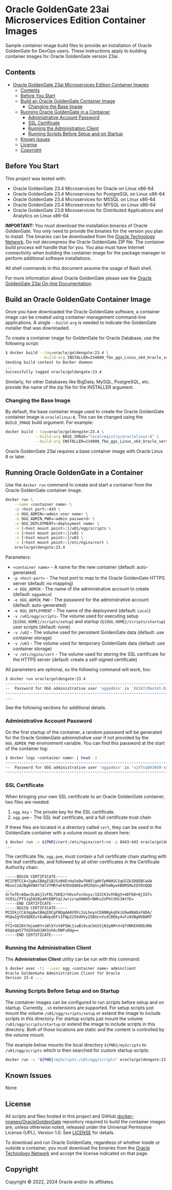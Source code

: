 # Oracle GoldenGate 23ai Microservices Edition Container Images

Sample container image build files to provide an installation of Oracle GoldenGate for DevOps users.
These instructions apply to building container images for Oracle GoldenGate version 23ai.

## Contents

- [Oracle GoldenGate 23ai Microservices Edition Container Images](#oracle-goldengate-23ai-microservices-edition-container-images)
  - [Contents](#contents)
  - [Before You Start](#before-you-start)
  - [Build an Oracle GoldenGate Container Image](#build-an-oracle-goldengate-container-image)
    - [Changing the Base Image](#changing-the-base-image)
  - [Running Oracle GoldenGate in a Container](#running-oracle-goldengate-in-a-container)
    - [Administrative Account Password](#administrative-account-password)
    - [SSL Certificate](#ssl-certificate)
    - [Running the Administration Client](#running-the-administration-client)
    - [Running Scripts Before Setup and on Startup](#running-scripts-before-setup-and-on-startup)
  - [Known Issues](#known-issues)
  - [License](#license)
  - [Copyright](#copyright)

## Before You Start

This project was tested with:

- Oracle GoldenGate 23.4 Microservices for Oracle on Linux x86-64
- Oracle GoldenGate 23.4 Microservices for PostgreSQL on Linux x86-64
- Oracle GoldenGate 23.4 Microservices for MSSQL on Linux x86-64
- Oracle GoldenGate 23.4 Microservices for MYSQL on Linux x86-64
- Oracle GoldenGate 23.8 Microservices for Distributed Applications and Analytics on Linux x86-64

**IMPORTANT:** You must download the installation binaries of Oracle GoldenGate. You only need to provide the binaries for the version you plan to install. The binaries can be downloaded from the [Oracle Technology Network](https://www.oracle.com/technetwork/middleware/goldengate/downloads/index.html). Do not decompress the Oracle GoldenGate ZIP file. The container build process will handle that
for you. You also must have Internet connectivity when building the container image for the package manager to perform additional software installations.

All shell commands in this document assume the usage of Bash shell.

For more information about Oracle GoldenGate please see the [Oracle GoldenGate 23ai On-line Documentation](https://docs.oracle.com/en/middleware/goldengate/core/23/index.html).

## Build an Oracle GoldenGate Container Image

Once you have downloaded the Oracle GoldenGate software, a container image can be created using container management command-line applications.
A single `--build-arg` is needed to indicate the GoldenGate installer that was downloaded.

To create a container image for GoldenGate for Oracle Database, use the following script:

```sh
$ docker build --tag=oracle/goldengate:23.4 \
               --build-arg INSTALLER=234000_fbo_ggs_Linux_x64_Oracle_services_shiphome.zip .
Sending build context to Docker daemon
...
Successfully tagged oracle/goldengate:23.4
```

Similarly, for other Databases like BigData, MySQL, PostgreSQL, etc. provide the name of the zip file for the INSTALLER argument.

### Changing the Base Image

By default, the base container image used to create the Oracle GoldenGate container image is `oraclelinux:8`. This can be changed using the `BUILD_IMAGE` build argument. For example:

```sh
docker build --tag=oracle/goldengate:23.4 \
             --build-arg BASE_IMAGE="localregistry/oraclelinux:8" \
             --build-arg INSTALLER=234000_fbo_ggs_Linux_x64_Oracle_services_shiphome.zip .
```

Oracle GoldenGate 23ai requires a base container image with Oracle Linux 8 or later.

## Running Oracle GoldenGate in a Container

Use the `docker run` command to create and start a container from the Oracle GoldenGate container image.

```sh
docker run \
    --name <container name> \
    -p <host port>:443 \
    -e OGG_ADMIN=<admin user name> \
    -e OGG_ADMIN_PWD=<admin password> \
    -e OGG_DEPLOYMENT=<deployment name> \
    -v [<host mount point>:]/u01/ogg/scripts \
    -v [<host mount point>:]/u02 \
    -v [<host mount point>:]/u03 \
    -v [<host mount point>:]/etc/nginx/cert \
    oracle/goldengate:23.4
```

Parameters:

- `<container name>`   - A name for the new container (default: auto-generated)
- `-p <host-port>`     - The host port to map to the Oracle GoldenGate HTTPS server (default: no mapping)
- `-e OGG_ADMIN`       - The name of the administrative account to create (default: `oggadmin`)
- `-e OGG_ADMIN_PWD`   - The password for the administrative account (default: auto-generated)
- `-e OGG_DEPLOYMENT`  - The name of the deployment (default: `Local`)
- `-v /u01/ogg/scripts`- The volume used for executing setup (`${OGG_HOME}/scripts/setup`) and startup (`${OGG_HOME}/scripts/startup`) user scripts (default: none)
- `-v /u02`            - The volume used for persistent GoldenGate data (default: use container storage)
- `-v /u03`            - The volume used for temporary GoldenGate data (default: use container storage)
- `-v /etc/nginx/cert` - The volume used for storing the SSL certificate for the HTTPS server (default: create a self-signed certificate)

All parameters are optional, so the following command will work, too:

```sh
$ docker run oracle/goldengate:23.4
----------------------------------------------------------------------------------
--  Password for OGG administrative user 'oggadmin' is 'XU2k7cMastmt-DJKs'
----------------------------------------------------------------------------------
...
```

See the following sections for additional details.

### Administrative Account Password

On the first startup of the container, a random password will be generated for the Oracle GoldenGate administrative user if not provided by the `OGG_ADMIN_PWD` environment variable. You can find this password at the start of the container log:

```sh
$ docker logs <container name> | head -3
----------------------------------------------------------------------------------
--  Password for OGG administrative user 'oggadmin' is 'ujX7sqQ430G9-xSlr'
----------------------------------------------------------------------------------
```

### SSL Certificate

When bringing your own SSL certificate to an Oracle GoldenGate container, two files are needed:

1. `ogg.key` - The private key for the SSL certificate.
1. `ogg.pem` - The SSL leaf certificate, and a full certificate trust chain

If these files are located in a directory called `cert`, they can be used in the GoldenGate container with a volume mount as shown here:

```sh
$ docker run -v ${PWD}/cert:/etc/nginx/cert:ro -p 8443:443 oracle/goldengate:23.4
...
```

The certificate file, `ogg.pem`, must contain a full certificate chain starting with the leaf certificate, and followed by all other certificates in the Certificate Authority chain.

```pem
-----BEGIN CERTIFICATE-----
MIIFBTCCA+2gAwIBAgISBJSzNXE+Ha5eDw76N5lgHhTpMA0GCSqGSIb3DQEBCwUA
MEoxCzAJBgNVBAYTAlVTMRYwFAYDVQQKEw1MZXQncyBFbmNyeXB0MSMwIQYDVQQD
...
dr7wTE+AQwcOLAGjIvFOL7GK8JrhKvuFvnSoys/1O2CK3vVhBgS+mEF6D+QjIGTv
VC01LCPT51q58INy4RtDBPSqlJwrzz+pOOWd5rBWhu2UPktVHz3AtYE=
-----END CERTIFICATE-----
-----BEGIN CERTIFICATE-----
MIIEkjCCA3qgAwIBAgIQCgFBQgAAAVOFc2oLheynCDANBgkqhkiG9w0BAQsFADA/
MSQwIgYDVQQKExtEaWdpdGFsIFNpZ25hdHVyZSBUcnVzdCBDby4xFzAVBgNVBAMT
...
PfZ+G6Z6h7mjem0Y+iWlkYcV4PIWL1iwBi8saCbGS5jN2p8M+X+Q7UNKEkROb3N6
KOqkqm57TH2H3eDJAkSnh6/DNFu0Qg==
-----END CERTIFICATE-----
```

### Running the Administration Client

The **Administration Client** utility can be run with this command:

```sh
$ docker exec -ti --user ogg <container name> adminclient
Oracle GoldenGate Administration Client for Oracle
Version 23.4 ...
```

### Running Scripts Before Setup and on Startup

The container images can be configured to run scripts before setup and on startup. Currently, `.sh` extensions are supported. For setup scripts just mount the volume `/u01/ogg/scripts/setup` or extend the image to include scripts in this directory. For startup scripts just mount the volume `/u01/ogg/scripts/startup` or extend the image to include scripts in this directory. Both of those locations
are static and the content is controlled by the volume mount.

The example below mounts the local directory `${PWD}/myScripts` to `/u01/ogg/scripts` which is then searched for custom startup scripts:

```sh
docker run -v "${PWD}/myScripts:/u01/ogg/scripts" oracle/goldengate:23.4
```

## Known Issues

None

## License

All scripts and files hosted in this project and GitHub [docker-images/OracleGoldenGate](../) repository required to build the container images are, unless otherwise noted, released under the Universal Permissive License (UPL), Version 1.0.  See [LICENSE](/LICENSE) for details.

To download and run Oracle GoldenGate, regardless of whether inside or outside a container, you must download the binaries from the [Oracle Technology Network](https://www.oracle.com/technetwork/middleware/goldengate/downloads/index.html) and accept the license indicated on that page.

## Copyright

Copyright &copy; 2022, 2024 Oracle and/or its affiliates.
